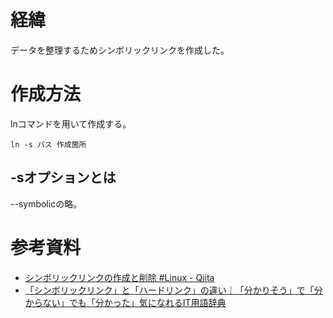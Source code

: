 # 経緯
データを整理するためシンボリックリンクを作成した。

# 作成方法
lnコマンドを用いて作成する。

```
ln -s パス 作成箇所
```

## -sオプションとは
--symbolicの略。

# 参考資料
- [シンボリックリンクの作成と削除 #Linux - Qiita](https://qiita.com/colorrabbit/items/2e99304bd92201261c60)
- [「シンボリックリンク」と「ハードリンク」の違い｜「分かりそう」で「分からない」でも「分かった」気になれるIT用語辞典](https://wa3.i-3-i.info/diff640link.html)
